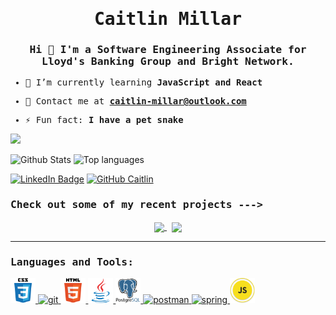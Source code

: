 <samp>
<h1 align="center">Caitlin Millar</h1>
<h3 align="center">Hi 👋 I'm a Software Engineering Associate for Lloyd's Banking Group and Bright Network.</h3>

- 🌱 I’m currently learning **JavaScript and React**

- 📩 Contact me at **caitlin-millar@outlook.com**

- ⚡ Fun fact: **I have a pet snake**
</samp>
<img align="centre" src="https://media.giphy.com/media/du3J3cXyzhj75IOgvA/giphy.gif" />

![Github Stats](https://github-readme-stats.vercel.app/api?username=caitlinmillar&show_icons=true&theme=tokyonight#gh-light-mode-only&title=true&hide_border=true&show_icons=true&include_all_commits=true&count_private=true&line_height=21&text_color=000&icon_color=000&bg_color=0,ea6161,ffc64d,fffc4d,52fa5a&theme=graywhite")
![Top languages](https://github-readme-stats.vercel.app/api/top-langs/?username=caitlinmillar&show_icons=true&include_all_commits=true&count_private=true&line_height=21&theme=synthwave) 

<a href="https://www.linkedin.com/in/caitlin-millar-284023141/"><img src="https://img.shields.io/badge/-@caitlin-0077B5?style=flat-square&amp;labelColor=0077B5&amp;logo=LinkedIn&amp;link=https://www.linkedin.com/in/caitlin-millar/" alt="LinkedIn Badge"></a> 
[![GitHub Caitlin](https://img.shields.io/github/followers/caitlinmillar?label=follow&style=social)](https://github.com/caitlinmillar)
<p align="left">
</p>
<samp><h3>Check out some of my recent projects ---> </h3></samp>
<p align="center">

<a href="https://github.com/caitlinmillar/CapStone-BackEnd">
<img width='49%' align="center"src="https://github-readme-stats.vercel.app/api/pin/?username=caitlinmillar&repo=CapStone-BackEnd&border_color=02D892&bg_color=0D1117&title_color=C9D1D9&text_color=8B949E&icon_color=02D892" />
</a>
<span>&nbsp;</span>
<a href="https://github.com/caitlinmillar/Frontend_Events">
<img width='49%' align="center"src="https://github-readme-stats.vercel.app/api/pin/?username=caitlinmillar&repo=Frontend_Events&border_color=02D892&bg_color=0D1117&title_color=C9D1D9&text_color=8B949E&icon_color=02D892" />
</a>
</p>
<hr></hr>
<samp><h3 align="left">Languages and Tools:</h3></samp>
<p align="left"> <a href="https://www.w3schools.com/css/" target="_blank" rel="noreferrer"> <img src="https://raw.githubusercontent.com/devicons/devicon/master/icons/css3/css3-original-wordmark.svg" alt="css3" width="40" height="40"/> </a> <a href="https://git-scm.com/" target="_blank" rel="noreferrer"> <img src="https://www.vectorlogo.zone/logos/git-scm/git-scm-icon.svg" alt="git" width="40" height="40"/> </a> <a href="https://www.w3.org/html/" target="_blank" rel="noreferrer"> <img src="https://raw.githubusercontent.com/devicons/devicon/master/icons/html5/html5-original-wordmark.svg" alt="html5" width="40" height="40"/> </a> <a href="https://www.java.com" target="_blank" rel="noreferrer"> <img src="https://raw.githubusercontent.com/devicons/devicon/master/icons/java/java-original.svg" alt="java" width="40" height="40"/> </a> <a href="https://www.postgresql.org" target="_blank" rel="noreferrer"> <img src="https://raw.githubusercontent.com/devicons/devicon/master/icons/postgresql/postgresql-original-wordmark.svg" alt="postgresql" width="40" height="40"/> </a> <a href="https://postman.com" target="_blank" rel="noreferrer"> <img src="https://www.vectorlogo.zone/logos/getpostman/getpostman-icon.svg" alt="postman" width="40" height="40"/> </a> <a href="https://spring.io/" target="_blank" rel="noreferrer"> <img src="https://www.vectorlogo.zone/logos/springio/springio-icon.svg" alt="spring" width="40" height="40"/> 
<img width="40" src="https://github.com/Pedro-Murilo/icons-for-readme/blob/main/.github/js-icon.svg" alt="Javascript Icon" /> 
</a> </p>

